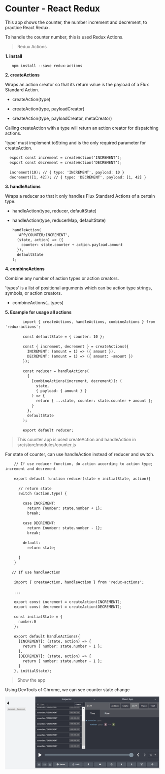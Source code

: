 # Counter - React Redux

This app shows the counter, the number increment and decrement, to practice React Redux.

To handle the counter number, this is used Redux Actions.


> Redux Actions 

 
<b> 1. install </b>
       
       npm install --save redux-actions

<b> 2. createActions </b>

Wraps an action creator so that its return value is the payload of a Flux Standard Action.

- createAction(type) 

- createAction(type, payloadCreator) 

- createAction(type, payloadCreator, metaCreator)

Calling createAction with a type will return an action creator for dispatching actions. 

'type' must implement toString and is the only required parameter for createAction.

      export const increment = createAction('INCREMENT');
      export const decrement = createAction('DECREMENT');

      increment(10); // { type: 'INCREMENT', payload: 10 }
      decrement([1, 42]); // { type: 'DECREMENT', payload: [1, 42] }
      
<b> 3. handleActions </b>
      
Wraps a reducer so that it only handles Flux Standard Actions of a certain type.

- handleAction(type, reducer, defaultState)

- handleAction(type, reducerMap, defaultState)

      handleAction(
        'APP/COUNTER/INCREMENT',
        (state, action) => ({
          counter: state.counter + action.payload.amount
        }),
        defaultState
      );
      
<b> 4. combineActions </b>

Combine any number of action types or action creators. 

'types' is a list of positional arguments which can be action type strings, symbols, or action creators.


- combineActions(...types)


<b> 5. Example for usage all actions </b>

            import { createActions, handleActions, combineActions } from 'redux-actions';

            const defaultState = { counter: 10 };

            const { increment, decrement } = createActions({
              INCREMENT: (amount = 1) => ({ amount }),
              DECREMENT: (amount = 1) => ({ amount: -amount })
            });

            const reducer = handleActions(
              {
                [combineActions(increment, decrement)]: (
                  state,
                  { payload: { amount } }
                ) => {
                  return { ...state, counter: state.counter + amount };
                }
              },
              defaultState
            );

            export default reducer;


> This counter app is used createAction and handleAction in src/store/modules/counter.js

For state of counter, can use handleAction instead of reducer and switch.
      
        // If use reducer function, do action according to action type; increment and decrement
 
        export default function reducer(state = initialState, action){

          // return state 
          switch (action.type) {
            
            case INCREMENT:
              return {number: state.number + 1};
              break;

            case DECREMENT:
              return {number: state.number - 1};
              break;

            default:
              return state;

          }
        }

       // If use handleAction
       
        import { createAction, handleAction } from 'redux-actions';
        
        ...
        
        export const increment = createAction(INCREMENT);
        export const decrement = createAction(DECREMENT);

        const initialState = {
          number:0
        };

        export default handleActions({
          [INCREMENT]: (state, action) => {
            return { number: state.number + 1 };
          }, 
          [DECREMENT]: (state, action) => {
            return { number: state.number - 1 };
          } 
        }, initialState);

> Show the app 

Using DevTools of Chrome, we can see counter state change

<img src="img/counter.PNG" width="600px">
